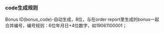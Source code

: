 ### code生成规则

Bonus ID(bonus_code)-自动生成，8位，与在order report里生成的bonus一起合并编号，编号规则：6位年月日+4位数字，如19061100001；